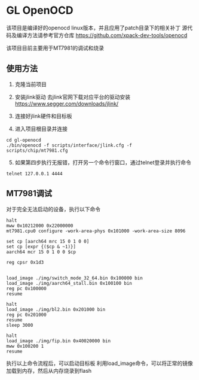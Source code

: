 # GL OpenOCD

该项目是编译好的openocd linux版本，并且应用了patch目录下的相关补丁
源代码及编译方法请参考官方仓库
https://github.com/xpack-dev-tools/openocd

该项目目前主要用于MT7981的调试和烧录

## 使用方法
1. 克隆当前项目
2. 安装jlink驱动
去jlink官网下载对应平台的驱动安装
https://www.segger.com/downloads/jlink/

3. 连接好jlink硬件和目标板
4. 进入项目根目录并连接
```
cd gl-openocd
./bin/openocd -f scripts/interface/jlink.cfg -f scripts/chip/mt7981.cfg
```
5. 如果第四步执行无报错，打开另一个命令行窗口，通过telnet登录并执行命令
```
telnet 127.0.0.1 4444
```

## MT7981调试
对于完全无法启动的设备，执行以下命令
```
halt
mww 0x10212000 0x22000000
mt7981.cpu0 configure -work-area-phys 0x101000 -work-area-size 8096

set cp [aarch64 mrc 15 0 1 0 0]
set cp [expr {($cp & ~1)}]
aarch64 mcr 15 0 1 0 0 $cp

reg cpsr 0x1d3


load_image ./img/switch_mode_32_64.bin 0x100000 bin
load_image ./img/aarch64_stall.bin 0x100100 bin
reg pc 0x100000
resume

halt
load_image ./img/bl2.bin 0x201000 bin
reg pc 0x201000
resume
sleep 3000

halt
load_image ./img/fip.bin 0x40020000 bin
mww 0x100200 1
resume
```
执行以上命令流程后，可以启动目标板
利用load_image命令，可以将正常的镜像加载到内存，然后从内存烧录到flash
